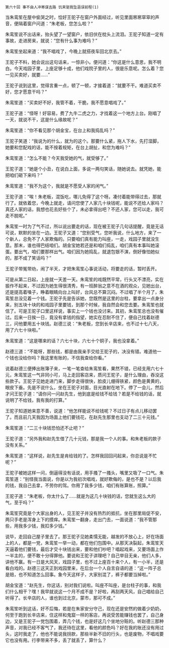     第六十回 事不由人冲寒谋去路 饥来驱我坠涵误前程(1) 

   当朱鸾笙在屋中偷哭之时，恰好王驼子在窗户外面经过，听见里面窸窸窣窣的声音，便隔着窗户问道：“朱老板，您怎么啦？”

   朱鸾笙说不出话来，抬头望了一望窗户，依旧伏在枕头上流泪。王驼子知道一定有事故，走进房来，就说：“您有什么事为难吗？”

   朱鸾笙坐起来道：“我不唱戏了，今晚上就搭夜车回北京去。”

   王驼子不料，她会说出这句话来，一惊非小。便问道：“你这是什么意思，我不明白。今天戏园子里，上座足够十成，他们戏院子里的人，很是乐意呢。怎么着？您一见买卖好，就要……”

   王驼子说到这里，觉得言重一点，顿了一顿，才接着道：“就要不干。难道买卖不好，您才愿意干吗？”

   朱鸾笙道：“买卖好不好，我管不着，干脆，我不愿意唱戏了。”

   王驼子道：“怪呀！好容易，费了九牛二虎之力，才找着这一个地方上台。刚唱了一天，就说不干，这是什么缘故呢？”

   朱鸾笙道：“你不看见那个胡金宝，在台上和我捣乱吗？”

   王驼子笑道：“我说为的什么，就为的这个。那要什么紧，拖人下水，先打湿脚，她要和您配戏的话，能不按着规矩，在台上胡扯，和您为难吗？”

   朱鸾笙道：“怎么不能？今天我受她的气，就受够了。”

   王驼子道：“她是个小丑，在说白上面，多说一两句笑话，随她说去。就凭她，能把咱们砸下来吗？”

   朱鸾笙道：“我不为这个，我就是不愿受人家的闲气。”

   王驼子道：“唉！朱老板，混饭吃，哪儿免得了这个呀。凑付着能带得过去，那就行了。就依着您，今晚上就走，请问您使了人家几十块钱呢，能说不还给人家吗？真还人家的话，我想也花去好些个了，未必拿得出吧？不还人家，您可以走，我可走不脱呢。”

   朱鸾笙一时为了气不过，所以说出要走的话，现在被王驼子几句话提醒，竟是无话可说，默默的坐在一边。王驼子又道：“您别受气，您听我说，什么地方，来了一个新人，总免不了人家欺侮的。只要咱们真有能力叫座，一走，戏园子里就没生意。那末，谁也得巴结咱们。胡金宝她若还是和咱们捣乱，咱们真有本事叫她滚蛋。要出气，咱们要那样出气。咱们因为她捣乱，就退包银不演，倒好像怕她似的，那不成了笑话吗？”

   王驼子带冤带劝，闹了半天，才把朱鸾笙心事说活动，将要走的话，暂时丢开。

   可是从第二日起，上座就一天差一天。朱鸾笙的戏既然平常，行头又不漂亮，实在振作不起来，不过因为她生得很清秀，有一班醉翁之意不在酒的观众，见她出台，还是提高着嗓子，睁着眼睛向台上叫好，台风总不算沉闷。不过唱了半个月了，朱鸾笙总没见着一个钱。王驼子先是告诉她，您既然是这里的台柱，要拿出一点身分来，别五块十块的和戏园子里要钱，到那个时候，我自然会和您去要。朱鸾笙也就信了。可是王驼子口里这样说，事实上一个钱也没讨来。其初，朱鸾笙总也没有催过。后来一日挨一日，竟没有拿钱的指望，她实在忍耐不住了，便自己找着赵德三，问他要用五十块钱。赵德三说：“朱老板，您到长辛店来，也不过十七八天，用了六七十块啦。”

   朱鸾笙道：“这是哪来的话？六七十块，六七十个铜子，我也没拿着。”

   赵德三道：“不能呀，那些钱，都是由我亲手交给王驼子的，决没有错。难道他一个钱也没给你吗？我这里有账的，不信我查给你看。”

   说着赵德三便捧出账簿子来，一笔一笔查给朱鸾笙看，果然不错，已经支用六七十元，朱鸾笙这一气非同小可，马上走回客店来，质问王驼子，是什么理由，吞没这些款子。王驼子见她走进门来，脚步走得很快，脸皮儿绷得铁紧，颜色是黄黄的，眼皮下垂。先是不说什么，坐在王驼子对面，目光直射在地下。停了一会儿，然后才问王驼子道：“请你问一问赵先生，他到底是给钱不给钱？若是不给钱的话，就说明了不给钱，我有我的打算。”

   王驼子知道她来意不善，说道：“他怎样能说不给钱呢？不过日子有点儿移动罢了。而且前几天我因为场面上他们要钱花，在赵先生那里也支动了二三十元钱。”

   朱鸾笙道：“二三十块钱恐怕还不止吧？”

   王驼子道：“另外我和赵先生借了几十元钱，那是我一个人的事。和朱老板的款子没有关系。”

   朱鸾笙道：“这样说，赵先生是肯给钱的了。怎样我回回问起来，你总说是不忙呢？”

   王驼子被她这样一问，倒逼得没有话说，用手搔了一搔头，嘴里又吸了一口气。朱鸾笙道：“别怪我当面说，你是以为我初次唱戏，就好欺侮的，是也不是？以后我的钱，我自己去拿，不劳你的驾。你用了我多少钱，咱们有账算账，照算。”

   王驼子道：“朱老板，你太什么了……就是为这几十块钱的话，您就生这么大的气，至于吗？”

   朱鸾笙究竟是个大家出身的人，见王驼子并没有热烈的抵抗，坐在那里局促不安，两只手老是浑身上下的摸痒。朱鸾笙一翻身，走出门去，一面说道：“我不管那些，用我多少钱，我扣多少钱。”

   说毕，走回自己屋子里去了。那王驼子见她柔懦无能，越发的不放心上，好在场面上的人，都是一党，朱鸾笙一举一动，都在他们包围中。从那天决裂起，朱鸾笙天天逼着他们要钱，最后才交十块钱出来，要和他们吵吧？唱起戏来，又要场面上作一半主的，便不敢十分得罪他。要说和王驼子讲理吧？自己举目无亲，他们人多，讲他不赢。有一日是大风天，戏园子里，也不过上座百十来个人，有一小半，还是看白戏的。赵德三这天正到戏园里来，在后台一个人自言自语的道：“这一阵子总是赔，也不知道怎么回事。象今天这样子，大家别混了，裤子都要当掉啦。”

   胡金宝道：“赵先生，你这话，别对我们说啦。叫座不叫座，是台柱子的事，和我们什么相干？嘿！我早就说这一个月不成不是？好啦，再刮两天风，自己唱给自己听得了。长辛店的人，谁也到过北京，蒙市，那可不成。”

   朱鸾笙听到这话，好不后悔，若是在朱家安分守己，现在还是安然的做着少奶奶，何至于跑到长辛店来，住这样和鬼窟一样的客店，再说受苦能赚钱也罢了，自己身边，又是王驼子一党包围着，弄几个钱，也是好这几个坐地分赃的。听赵德三那种声音，对我已经不客气了，我还待在这里，看他的颜色吗？好在我的账还没有用过头，这时我走了，他也不能说我拐款，那些半新不旧的行头，也是废物，不唱戏要它也没有用。行李带来不多，丢了就丢了，算什么？

